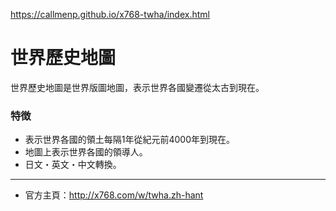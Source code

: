 https://callmenp.github.io/x768-twha/index.html

# 世界歷史地圖
世界歷史地圖是世界版圖地圖，表示世界各國變遷從太古到現在。

### 特徴
* 表示世界各國的領土每隔1年從紀元前4000年到現在。
* 地圖上表示世界各國的領導人。
* 日文・英文・中文轉換。

----
* 官方主頁：http://x768.com/w/twha.zh-hant
